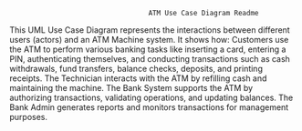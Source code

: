                                       ATM Use Case Diagram Readme
This UML Use Case Diagram represents the interactions between different users (actors) and an ATM Machine system. It shows how:
Customers use the ATM to perform various banking tasks like inserting a card, entering a PIN, authenticating themselves, and conducting transactions such as cash withdrawals, fund transfers, balance checks, deposits, and printing receipts.
The Technician interacts with the ATM by refilling cash and maintaining the machine.
The Bank System supports the ATM by authorizing transactions, validating operations, and updating balances.
The Bank Admin generates reports and monitors transactions for management purposes.
